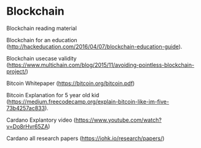 # Blockchain
Blockchain reading material

Blockchain for an education (http://hackeducation.com/2016/04/07/blockchain-education-guide).

Blockchain usecase validity (https://www.multichain.com/blog/2015/11/avoiding-pointless-blockchain-project/)

Bitcoin Whitepaper (https://bitcoin.org/bitcoin.pdf)

Bitcoin Explanation for 5 year old kid (https://medium.freecodecamp.org/explain-bitcoin-like-im-five-73b4257ac833).

Cardano Explantory video (https://www.youtube.com/watch?v=Do8rHvr65ZA)

Cardano all research papers (https://iohk.io/research/papers/)



